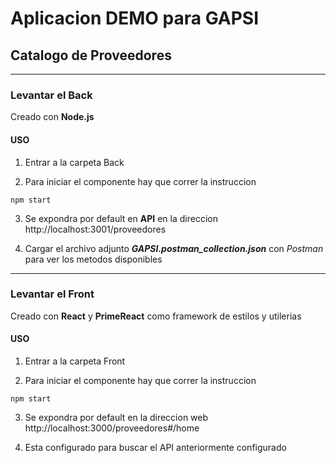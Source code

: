 # Aplicacion DEMO para GAPSI

## Catalogo de Proveedores

----

### Levantar el Back


Creado con **Node.js**



#### USO

1. Entrar a la carpeta Back

2. Para iniciar el componente hay que correr la instruccion

  ``` batch
  npm start
  ```
3. Se expondra por default en **API** en la direccion http://localhost:3001/proveedores

4. Cargar el archivo adjunto ***GAPSI.postman_collection.json*** con *Postman* para ver los metodos disponibles



----

### Levantar el Front


Creado con **React** y **PrimeReact** como framework de estilos y utilerias

#### USO

1. Entrar a la carpeta Front

2. Para iniciar el componente hay que correr la instruccion

  ``` batch
  npm start
  ```
3. Se expondra por default en la direccion web http://localhost:3000/proveedores#/home

4. Esta configurado para buscar el API anteriormente configurado

